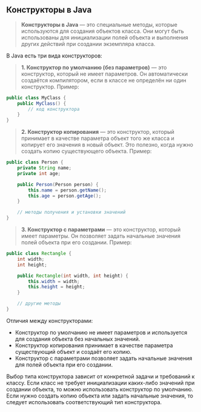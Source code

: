 ## Конструкторы в Java

> **Конструкторы в Java** — это специальные методы, которые используются для создания объектов класса. Они могут быть использованы для инициализации полей объекта и выполнения других действий при создании экземпляра класса.

В Java есть три вида конструкторов:

> **1. Конструктор по умолчанию (без параметров)** — это конструктор, который не имеет параметров. Он автоматически создаётся компилятором, если в классе не определён ни один конструктор. Пример:

```java
public class MyClass {
    public MyClass() {
        // код конструктора
    }
}
```

> **2. Конструктор копирования** — это конструктор, который принимает в качестве параметра объект того же класса и копирует его значения в новый объект. Это полезно, когда нужно создать копию существующего объекта. Пример:

```java
public class Person {
    private String name;
    private int age;

    public Person(Person person) {
        this.name = person.getName();
        this.age = person.getAge();
    }

    // методы получения и установки значений
}
```

> **3. Конструктор с параметрами** — это конструктор, который имеет параметры. Он позволяет задать начальные значения полей объекта при его создании. Пример:

```java
public class Rectangle {
    int width;
    int height;

    public Rectangle(int width, int height) {
        this.width = width;
        this.height = height;
    }

    // другие методы
}
```

Отличия между конструкторами:

- Конструктор по умолчанию не имеет параметров и используется для создания объекта без начальных значений.
- Конструктор копирования принимает в качестве параметра существующий объект и создаёт его копию.
- Конструктор с параметрами позволяет задать начальные значения для полей объекта при его создании.

Выбор типа конструктора зависит от конкретной задачи и требований к классу. Если класс не требует инициализации каких-либо значений при создании объекта, то можно использовать конструктор по умолчанию. Если нужно создать копию объекта или задать начальные значения, то следует использовать соответствующий тип конструктора.